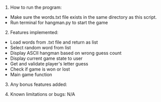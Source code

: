 1. How to run the program:
- Make sure the words.txt file exists in the same directory as this script.
- Run terminal for hangman.py to start the game

2. Features implemented:
- Load words from .txt file and return as list
- Select random word from list
- Display ASCII hangman based on wrong guess count
- Display current game state to user
- Get and validate player's letter guess
- Check if game is won or lost
- Main game function

3. Any bonus features added:

4. Known limitations or bugs: N/A